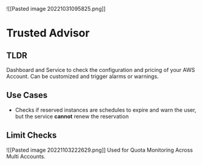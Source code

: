 ![[Pasted image 20221031095825.png]]
#  Trusted Advisor

## TLDR
Dashboard and Service to check the configuration and pricing of your AWS Account. Can be customized and trigger alarms or warnings.

## Use Cases
- Checks if reserved instances are schedules to expire and warn the user, but the service **cannot** renew the reservation

## Limit Checks
![[Pasted image 20221103222629.png]]
Used for Quota Monitoring Across Multi Accounts.